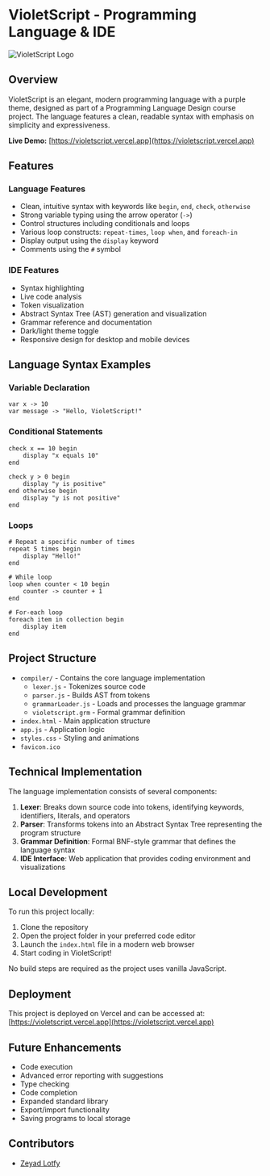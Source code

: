 # VioletScript - Programming Language & IDE

![VioletScript Logo](./favicon.ico)

## Overview

VioletScript is an elegant, modern programming language with a purple theme, designed as part of a Programming Language Design course project. The language features a clean, readable syntax with emphasis on simplicity and expressiveness.

**Live Demo:** [https://violetscript.vercel.app](https://violetscript.vercel.app)

## Features

### Language Features

- Clean, intuitive syntax with keywords like `begin`, `end`, `check`, `otherwise`
- Strong variable typing using the arrow operator (`->`)
- Control structures including conditionals and loops
- Various loop constructs: `repeat-times`, `loop when`, and `foreach-in`
- Display output using the `display` keyword
- Comments using the `#` symbol

### IDE Features

- Syntax highlighting
- Live code analysis
- Token visualization
- Abstract Syntax Tree (AST) generation and visualization
- Grammar reference and documentation
- Dark/light theme toggle
- Responsive design for desktop and mobile devices

## Language Syntax Examples

### Variable Declaration

```
var x -> 10
var message -> "Hello, VioletScript!"
```

### Conditional Statements

```
check x == 10 begin
    display "x equals 10"
end

check y > 0 begin
    display "y is positive"
end otherwise begin
    display "y is not positive"
end
```

### Loops

```
# Repeat a specific number of times
repeat 5 times begin
    display "Hello!"
end

# While loop
loop when counter < 10 begin
    counter -> counter + 1
end

# For-each loop
foreach item in collection begin
    display item
end
```

## Project Structure

- `compiler/` - Contains the core language implementation
  - `lexer.js` - Tokenizes source code
  - `parser.js` - Builds AST from tokens
  - `grammarLoader.js` - Loads and processes the language grammar
  - `violetscript.grm` - Formal grammar definition
- `index.html` - Main application structure
- `app.js` - Application logic
- `styles.css` - Styling and animations
- `favicon.ico`

## Technical Implementation

The language implementation consists of several components:

1. **Lexer**: Breaks down source code into tokens, identifying keywords, identifiers, literals, and operators
2. **Parser**: Transforms tokens into an Abstract Syntax Tree representing the program structure
3. **Grammar Definition**: Formal BNF-style grammar that defines the language syntax
4. **IDE Interface**: Web application that provides coding environment and visualizations

## Local Development

To run this project locally:

1. Clone the repository
2. Open the project folder in your preferred code editor
3. Launch the `index.html` file in a modern web browser
4. Start coding in VioletScript!

No build steps are required as the project uses vanilla JavaScript.

## Deployment

This project is deployed on Vercel and can be accessed at:
[https://violetscript.vercel.app](https://violetscript.vercel.app)

## Future Enhancements

- Code execution
- Advanced error reporting with suggestions
- Type checking
- Code completion
- Expanded standard library
- Export/import functionality
- Saving programs to local storage

## Contributors

- [Zeyad Lotfy](https://zeyadlotfy.vercel.app/)
